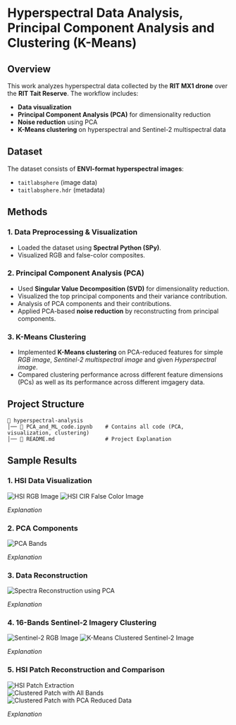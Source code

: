 # Hyperspectral Data Analysis, Principal Component Analysis and Clustering (K-Means) 

## Overview  
This work analyzes hyperspectral data collected by the **RIT MX1 drone** over the **RIT Tait Reserve**. The workflow includes:  

- **Data visualization**  
- **Principal Component Analysis (PCA)** for dimensionality reduction  
- **Noise reduction** using PCA  
- **K-Means clustering** on hyperspectral and Sentinel-2 multispectral data  

## Dataset  
The dataset consists of **ENVI-format hyperspectral images**:  
- `taitlabsphere` (image data)  
- `taitlabsphere.hdr` (metadata)  

## Methods  

### 1. Data Preprocessing & Visualization  
- Loaded the dataset using **Spectral Python (SPy)**.  
- Visualized RGB and false-color composites.  

### 2. Principal Component Analysis (PCA)  
- Used **Singular Value Decomposition (SVD)** for dimensionality reduction.  
- Visualized the top principal components and their variance contribution.  
- Analysis of PCA components and their contributions.
- Applied PCA-based **noise reduction** by reconstructing from principal components.  

### 3. K-Means Clustering  
- Implemented **K-Means clustering** on PCA-reduced features for simple *RGB image*, *Sentinel-2 multispectral image* and given *Hyperspectral image*.  
- Compared clustering performance across different feature dimensions (PCs) as well as its performance across different imgagery data.  

## Project Structure  
```plaintext
📂 hyperspectral-analysis
│── 📄 PCA_and_ML_code.ipynb    # Contains all code (PCA, visualization, clustering)  
│── 📄 README.md                # Project Explanation
```
<h2>Sample Results</h2>

<h3>1. HSI Data Visualization</h3>
<div class="image-container">
    <img src="./Results/HSI_RGB_image.png" alt="HSI RGB Image">
    <img src="./Results/HSI_CIR_image.png" alt="HSI CIR False Color Image">
</div>
<p><em>Explanation</em></p>

<h3>2. PCA Components</h3>
<img src="./Results/PCA_bands.png" alt="PCA Bands">
<p><em>Explanation</em></p>

<h3>3. Data Reconstruction</h3>
<img src="./Results/Target_reconstruction.png" alt="Spectra Reconstruction using PCA">
<p><em>Explanation</em></p>

<h3>4. 16-Bands Sentinel-2 Imagery Clustering</h3>
<div class="image-container">
    <img src="./Results/Sentinel-2 Imagery.png" alt="Sentinel-2 RGB Image">
    <img src="./Results/Clustered_sentinel_imagery.png" alt="K-Means Clustered Sentinel-2 Image">
</div>
<p><em>Explanation</em></p>

<h3>5. HSI Patch Reconstruction and Comparison</h3>
<div class="image-container">
    <img src="./Results/selected_HSI_patch.png" alt="HSI Patch Extraction">
</div>
<div class="image-container">
    <img src="./Results/hsi_kmeans_allbands.png" alt="Clustered Patch with All Bands">
    <img src="./Results/Hsi_patch_clustered_PCA.png" alt="Clustered Patch with PCA Reduced Data">
</div>
<p><em>Explanation</em></p>


